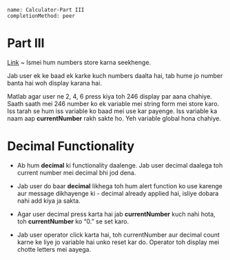 ```ngMeta
name: Calculator-Part III
completionMethod: peer
```

# Part III

[Link](http://codepen.io/navgurukul/full/vgLOXz) ~ Ismei hum numbers store karna seekhenge.

Jab user ek ke baad ek karke kuch numbers daalta hai, tab hume jo number banta hai woh display karana hai.


Matlab agar user ne 2, 4, 6 press kiya toh 246 display par aana chahiye. Saath saath mei 246 number ko ek variable mei string form mei store karo. Iss tarah se hum iss variable ko baad mei use kar payenge. Iss variable ka naam aap **currentNumber** rakh sakte ho. Yeh variable global hona chahiye.


# Decimal Functionality

- Ab hum **decimal** ki functionality daalenge. Jab user decimal daalega toh current number mei decimal bhi jod dena.

- Jab user do baar **decimal** likhega toh hum alert function ko use karenge aur message dikhayenge ki - decimal already 
applied hai, isliye dobara nahi add kiya ja sakta.

- Agar user decimal press karta hai jab **currentNumber** kuch nahi hota, toh **currentNumber** ko “0.” se set karo.

- Jab user operator click karta hai, toh currentNumber aur decimal count karne ke liye jo variable hai unko reset kar do. Operator toh display mei chotte letters mei aayega.
